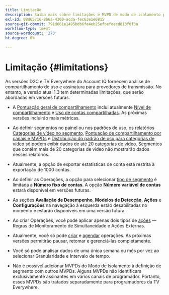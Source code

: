 ```yaml
---
title: Limitação
description: Saiba mais sobre limitações e MVPD de modo de isolamento para programadores no Account IQ.
exl-id: 08d65716-8b6a-4300-acda-fec63e1e6815
source-git-commit: 791d661e1495bdb6fe4eb25efbefeecd813f0f3a
workflow-type: tm+mt
source-wordcount: '273'
ht-degree: 0%

---
```


# Limitação {#limitations}

As versões D2C e TV Everywhere do Account IQ fornecem análise de compartilhamento de uso e assinatura para provedores de transmissão. No entanto, a versão atual 1.3 tem determinadas limitações, que serão abordadas em versões futuras.

* A [Pontuação geral de compartilhamento](/help/accountiq/data-panels.md#overall-sharing-score) inclui atualmente [Nível de compartilhamento](/help/accountiq/data-panels.md#sharing-level) e [Uso de contas compartilhadas](/help/accountiq/data-panels.md#usage-from-shared-accounts). As próximas versões incluirão mais métricas.

* Ao definir segmentos no painel ou nos padrões de uso, os relatórios [Categorias de vídeo no segmento](/help/accountiq/data-panels.md#video-categories-segment), [Pontuação de compartilhamento por canais e MVPDs](/help/accountiq/data-panels.md#sharin-score-by-channels-and-mvpds) e [Distribuição do padrão de uso para categorias de vídeo](/help/accountiq/usage-patterns.md#usage-pattern-dis-video-categories) só podem exibir dados de até 20 [categorias de vídeo](product-concepts.md#video-category-def). Segmentos que contêm mais de 20 categorias de vídeo não mostrarão dados nesses relatórios.

* Atualmente, a opção de exportar estatísticas de conta está restrita à exportação de 1000 contas.

* Ao definir as Operações, a opção para selecionar [tipo de segmento](/help/accountiq/operations.md#segment) é limitada a **Número fixo de contas**. A opção **Número variável de contas** estará disponível em versões futuras.

* As seções **Avaliação de Desempenho**, **Modelos de Detecção**, **Ações** e **Configurações** na navegação à esquerda estão desabilitadas no momento e estarão disponíveis em uma versão futura.

* Ao criar Operações, você pode aplicar apenas dois tipos de [ações](/help/accountiq/operations.md#action) — Regras de Monitoramento de Simultaneidade e Ações Externas.

* Atualmente, você só pode [criar](/help/accountiq/operations.md#create-new-operation) e [agendar](/help/accountiq/operations.md#schedule) operações. As próximas versões permitirão pausar, retomar e gerenciá-las completamente.

* Você só pode analisar dados de uma única semana ou mês por vez ao selecionar Granularidade e Intervalo de tempo.

* Não é possível adicionar MVPDs do Modo de Isolamento à definição de segmento com outros MVPDs. Alguns MVPDs não identificam exclusivamente assinantes em vários canais de programador. Portanto, esses MVPDs são tratados separadamente para programadores da TV Everywhere.



